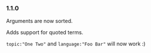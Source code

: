### 1.1.0

Arguments are now sorted.

Adds support for quoted terms.

`topic:"One Two"` and `language:"Foo Bar"` will now work :)

